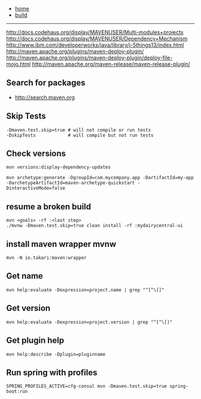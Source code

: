 - [home](/index.md)
- [build](/build.md)
---
http://docs.codehaus.org/display/MAVENUSER/Multi-modules+projects
http://docs.codehaus.org/display/MAVENUSER/Dependency+Mechanism
http://www.ibm.com/developerworks/java/library/j-5things13/index.html
http://maven.apache.org/plugins/maven-deploy-plugin/
http://maven.apache.org/plugins/maven-deploy-plugin/deploy-file-mojo.html
http://maven.apache.org/maven-release/maven-release-plugin/

## Search for packages
- http://search.maven.org

## Skip Tests
```
-Dmaven.test.skip=true # will not compile or run tests
-DskipTests            # will compile but not run tests
```

## Check versions 
```
mvn versions:display-dependency-updates

mvn archetype:generate -DgroupId=com.mycompany.app -DartifactId=my-app -DarchetypeArtifactId=maven-archetype-quickstart -DinteractiveMode=false
```

## resume a broken build
```
mvn <goals> -rf :<last step>
./mvnw -Dmaven.test.skip=true clean install -rf :mydairycentral-ui
```
## install maven wrapper mvnw
```
mvn -N io.takari:maven:wrapper
```

## Get name
```
mvn help:evaluate -Dexpression=project.name | grep "^[^\[]"
```
## Get version
```
mvn help:evaluate -Dexpression=project.version | grep "^[^\[]"
```

## Get plugin help
```
mvn help:describe -Dplugin=pluginname
```

## Run spring with profiles
```
SPRING_PROFILES_ACTIVE=cfg-consul mvn -Dmaven.test.skip=true spring-boot:run
```
